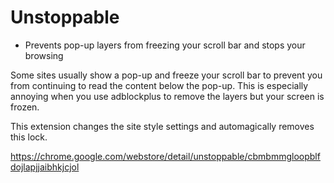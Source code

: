 # Unstoppable
 - Prevents pop-up layers from freezing your scroll bar and stops your browsing

Some sites usually show a pop-up and freeze your scroll bar to prevent you from continuing to read the content below the pop-up. This is especially annoying when you use adblockplus to remove the layers but your screen is frozen.

This extension changes the site style settings and automagically removes this lock.

https://chrome.google.com/webstore/detail/unstoppable/cbmbmmgloopblfdojlapjjaibhkjcjol
